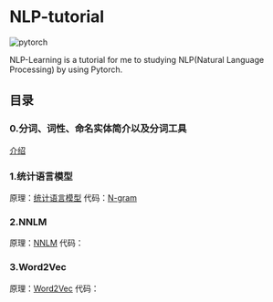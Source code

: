 # NLP-tutorial
![pytorch](https://camo.githubusercontent.com/28daa36807d1fdb943ea408df9274e03b5ec28cc/68747470733a2f2f6d656469612d7468756d62732e676f6c64656e2e636f6d2f4f4c717a6d726d77417a59315037536c32396b325439576a4a644d3d2f323030783230302f736d6172742f676f6c64656e2d73746f726167652d70726f64756374696f6e2e73332e616d617a6f6e6177732e636f6d2f746f7069635f696d616765732f65303839313461666131306134313739383933656562303763623565343731332e706e67)

NLP-Learning is a tutorial for me to studying NLP(Natural Language Processing) by using Pytorch. 



## 目录
### 0.分词、词性、命名实体简介以及分词工具
[介绍](ChineseWordSegmentation/Readme.md)
### 1.统计语言模型
原理：[统计语言模型](统计语言模型/Readme.md)
代码：[N-gram]()
### 2.NNLM
原理：[NNLM](NNLM/Readme.md)
代码：
### 3.Word2Vec
原理：[Word2Vec](Word2Vec/Readme.md)
代码：
